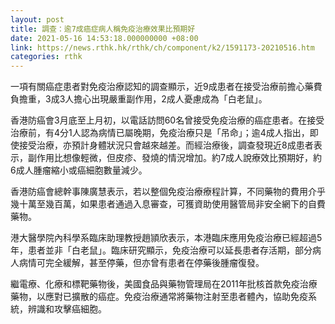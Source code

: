 ```yaml
---
layout: post
title: 調查：逾7成癌症病人稱免疫治療效果比預期好
date: 2021-05-16 14:53:18.000000000 +08:00
link: https://news.rthk.hk/rthk/ch/component/k2/1591173-20210516.htm
categories: rthk
---
```


一項有關癌症患者對免疫治療認知的調查顯示，近9成患者在接受治療前擔心藥費負擔重，3成3人擔心出現嚴重副作用，2成人憂慮成為「白老鼠」。

香港防癌會3月底至上月初，以電話訪問60名曾接受免疫治療的癌症患者。在接受治療前，有4分1人認為病情已屬晚期，免疫治療只是「吊命」；逾4成人指出，即使接受治療，亦預計身體狀況只會越來越差。而經治療後，調查發現近8成患者表示，副作用比想像輕微，但皮疹、發燒的情況增加。約7成人說療效比預期好，約6成人腫瘤縮小或癌細胞數量減少。

香港防癌會總幹事陳廣慧表示，若以整個免疫治療療程計算，不同藥物的費用介乎幾十萬至幾百萬，如果患者通過入息審查，可獲資助使用醫管局非安全網下的自費藥物。

港大醫學院內科學系臨床助理教授趙頴欣表示，本港臨床應用免疫治療已經超過5年，患者並非「白老鼠」。臨床研究顯示，免疫治療可以延長患者存活期，部分病人病情可完全緩解，甚至停藥，但亦曾有患者在停藥後腫瘤復發。

繼電療、化療和標靶藥物後，美國食品與藥物管理局在2011年批核首款免疫治療藥物，以應對已擴散的癌症。免疫治療通常將藥物注射至患者體內，協助免疫系統，辨識和攻擊癌細胞。
